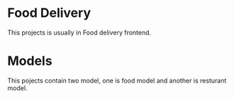 # Food Delivery 
This projects is usually in Food delivery frontend.

# Models
This pojects contain two model, one is food model and another is resturant model.
